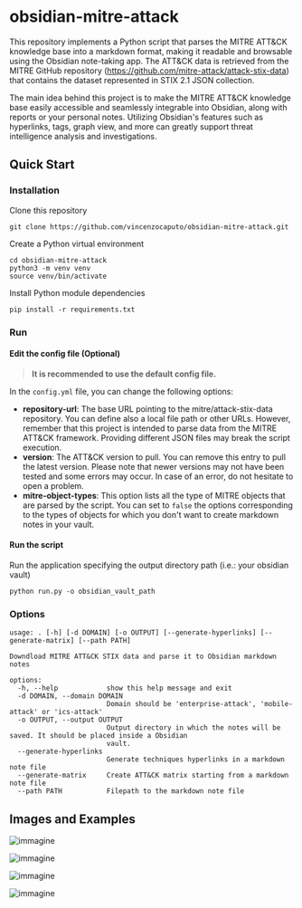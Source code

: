 # obsidian-mitre-attack

This repository implements a Python script that parses the MITRE ATT&CK knowledge base into a markdown format, making it readable and browsable using the Obsidian note-taking app. 
The ATT&CK data is retrieved from the MITRE GitHub repository (https://github.com/mitre-attack/attack-stix-data) that contains the dataset represented in STIX 2.1 JSON collection. 

The main idea behind this project is to make the MITRE ATT&CK knowledge base easily accessible and seamlessly integrable into Obsidian, along with reports or your personal notes. Utilizing Obsidian's features such as hyperlinks, tags, graph view, and more can greatly support threat intelligence analysis and investigations.

## Quick Start

### Installation

Clone this repository

```
git clone https://github.com/vincenzocaputo/obsidian-mitre-attack.git
```
Create a Python virtual environment

```
cd obsidian-mitre-attack
python3 -m venv venv
source venv/bin/activate
```

Install Python module dependencies
```
pip install -r requirements.txt
```

### Run

#### Edit the config file (Optional)

> **It is recommended to use the default config file.**


In the `config.yml` file, you can change the following options:

- **repository-url**: The base URL pointing to the mitre/attack-stix-data repository. You can define also a local file path or other URLs. However, remember that this project is intended to parse data from the MITRE ATT&CK framework. Providing different JSON files may break the script execution.
- **version**: The ATT&CK version to pull. You can remove this entry to pull the latest version. Please note that newer versions may not have been tested and some errors may occur. In case of an error, do not hesitate to open a problem.
- **mitre-object-types**: This option lists all the type of MITRE objects that are parsed by the script. You can set to `false` the options corresponding to the types of objects for which you don't want to create markdown notes in your vault.


#### Run the script
Run the application specifying the output directory path (i.e.: your obsidian vault)

```
python run.py -o obsidian_vault_path
```

### Options

```
usage: . [-h] [-d DOMAIN] [-o OUTPUT] [--generate-hyperlinks] [--generate-matrix] [--path PATH]

Downdload MITRE ATT&CK STIX data and parse it to Obsidian markdown notes

options:
  -h, --help            show this help message and exit
  -d DOMAIN, --domain DOMAIN
                        Domain should be 'enterprise-attack', 'mobile-attack' or 'ics-attack'
  -o OUTPUT, --output OUTPUT
                        Output directory in which the notes will be saved. It should be placed inside a Obsidian
                        vault.
  --generate-hyperlinks
                        Generate techniques hyperlinks in a markdown note file
  --generate-matrix     Create ATT&CK matrix starting from a markdown note file
  --path PATH           Filepath to the markdown note file
```



## Images and Examples

![immagine](https://github.com/vincenzocaputo/obsidian-mitre-attack/assets/32276363/f9e3aa4d-fdae-44b7-9036-616ed9f61d69)

![immagine](https://github.com/vincenzocaputo/obsidian-mitre-attack/assets/32276363/67b600e4-9928-494e-ac55-bd1e2e2f1ddd)

![immagine](https://github.com/vincenzocaputo/obsidian-mitre-attack/assets/32276363/68edd2f7-4761-4696-9aa6-ad6c86bf153f)

![immagine](https://github.com/vincenzocaputo/obsidian-mitre-attack/assets/32276363/48e99e68-4d38-45f2-8255-c88648e8a5ce)



